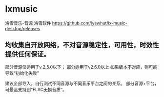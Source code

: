 # lxmusic
洛雪音乐-音源
洛雪软件 https://github.com/lyswhut/lx-music-desktop/releases

均收集自开放网络，不对音源稳定性，可用性，时效性提供任何保证。
-------
部分音源仅适用于v.2.5.0以下； 部分适用于v2.6.0以上
如果版本不对应，则可能导致“初始化失败”

建议全部导入，自行测试不同音源与不同音乐平台之间的关系。
部分音源+平台，可最高支持到“FLAC无损音质”。

